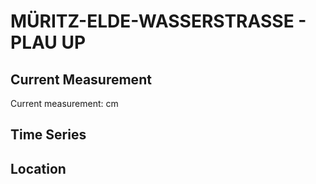 # MÜRITZ-ELDE-WASSERSTRASSE - PLAU UP

## Current Measurement

Current measurement: <Value topic="rivers/pegel-online/MEW/PLAU-UP/measurementValue"/> cm

## Time Series

<TimeSeries topic="rivers/pegel-online/MEW/PLAU-UP/measurementValue" period="week" />

## Location

<WorldMap>
  <Marker lat="53.45670574832518" lon="12.259904286417646" labelTopic="rivers/pegel-online/MEW/PLAU-UP/measurementValue" />
</WorldMap>
